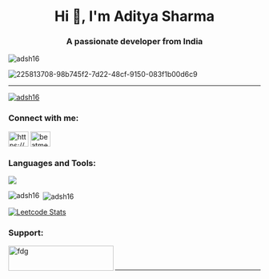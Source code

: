 <h1 align="center">Hi 👋, I'm Aditya Sharma</h1>
<h3 align="center">A passionate developer from India</h3>
<p align="left"> <img src="https://komarev.com/ghpvc/?username=adsh16&label=Profile%20views&color=0e75b6&style=flat" alt="adsh16" /> </p>

![225813708-98b745f2-7d22-48cf-9150-083f1b00d6c9](https://github.com/user-attachments/assets/8a628ff6-4829-4bc5-84e4-09f4ef713698)

---

<p align="left"> <a href="https://github.com/ryo-ma/github-profile-trophy"><img src="https://github-profile-trophy.vercel.app/?username=adsh16" alt="adsh16" /></a> </p>

<h3 align="left">Connect with me:</h3>
<p align="left">
<a href="https://linkedin.com/in/https://www.linkedin.com/in/aditya-sharma-04360125a/" target="blank"><img align="center" src="https://raw.githubusercontent.com/rahuldkjain/github-profile-readme-generator/master/src/images/icons/Social/linked-in-alt.svg" alt="https://www.linkedin.com/in/aditya-sharma-04360125a/" height="30" width="40" /></a>
<a href="https://www.leetcode.com/beatmeloser" target="blank"><img align="center" src="https://raw.githubusercontent.com/rahuldkjain/github-profile-readme-generator/master/src/images/icons/Social/leet-code.svg" alt="beatmeloser" height="30" width="40" /></a>
</p>

<h3 align="left">Languages and Tools:</h3>
<p align="left">
  <img src="https://skillicons.dev/icons?i=aws,bash,c,chartjs,cpp,css,figma,flask,git,html,java,js,linux,mongodb,mysql,nodejs,pandas,postgres,python,pytorch,react,scikit-learn,selenium,tailwind" />
</p>


<p><img align="left" src="https://github-readme-stats.vercel.app/api/top-langs?username=adsh16&show_icons=true&locale=en&layout=compact" alt="adsh16" /></p>
<p>&nbsp;<img align="center" src="https://github-readme-stats.vercel.app/api?username=adsh16&show_icons=true&locale=en" alt="adsh16" /></p>

[![Leetcode Stats](https://leetcard.jacoblin.cool/beatmeloser)](https://leetcode.com/beatmeloser)

<h3 align="left">Support:</h3>
<p><a href="https://www.buymeacoffee.com/adsh16"> <img align="left" src="https://cdn.buymeacoffee.com/buttons/v2/default-yellow.png" height="50" width="210" alt="fdg" /></a></p><br><br>
<hr>

